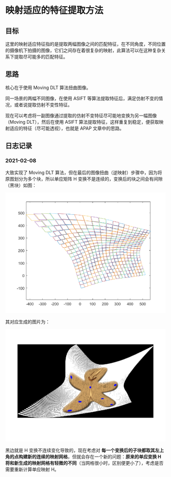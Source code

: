 # 映射适应的特征提取方法

## 目标

这里的映射适应特征指的是提取两幅图像之间的匹配特征，在不同角度，不同位置的摄像机下拍摄的图像，它们之间存在着很复杂的映射，此算法可以在这种复杂关系下提取尽可能多的匹配特征。

## 思路

核心在于使用 Moving DLT 算法扭曲图像。

同一场景的两幅不同图像，在使用 ASIFT 等算法提取特征后，满足仿射不变的情况，或者说提取仿射不变性特征。

现在可以考虑将一副图像通过提取的仿射不变特征尽可能地变换为另一幅图像（Moving DLT），然后在使用 ASIFT 算法提取特征，这样重复到稳定，便获取映射适应的特征（尽可能透视），也就是 APAP 文章中的思路。

## 日志记录

### 2021-02-08

大致实现了 Moving DLT 算法，但在最后的图像扭曲（逆映射）步骤中，因为将原图划分为多个块，所以单应矩阵 H 变换不是连续的，变换后的块之间会有间隙（黑块）如图：

![grid graph](./images/out2.png)

其对应生成的图片为：

![image for grid](./images/out1.png)

黑边就是 H 变换不连续变化导致的，现在考虑对 **每一个变换后的子块都取其左上角的点构建新的连续的映射网格**，但就会存在一个新的问题：**原来的单应变换 H 将和新生成的映射网格有轻微的不同**（当网格很小时，区别便更小了），考虑是否需要重新计算单应映射 H。
